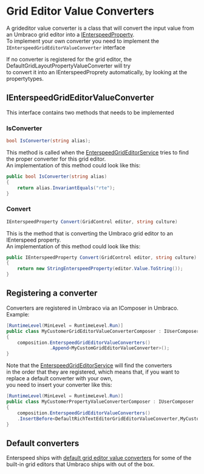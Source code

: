 # Grid Editor Value Converters

A grideditor value converter is a class that will convert
the input value from an Umbraco grid editor into a [IEnterspeedProperty](https://github.com/enterspeedhq/enterspeed-sdk-dotnet/blob/master/documentation/entities/properties).  
To implement your own converter you need to implement
the `IEnterspeedGridEditorValueConverter` interface

If no converter is registered for the grid editor,
the DefaultGridLayoutPropertyValueConverter will try  
to convert it into an IEnterspeedProprety automatically,
by looking at the propertytypes.

## IEnterspeedGridEditorValueConverter

This interface contains two methods that needs to be implemented

### IsConverter

```csharp
bool IsConverter(string alias);
```

This method is called when the
[EnterspeedGridEditorService](./../../services/grid-editor-service/README.md) tries
to find the proper converter for this grid editor.  
An implementation of this method could look like this:

```csharp
public bool IsConverter(string alias)
{
    return alias.InvariantEquals("rte");
}
```

### Convert

```csharp
IEnterspeedProperty Convert(GridControl editor, string culture)
```

This is the method that is converting the Umbraco grid editor
to an IEnterspeed property.  
An implementation of this method could look like this:

```csharp
public IEnterspeedProperty Convert(GridControl editor, string culture)
{
    return new StringEnterspeedProperty(editor.Value.ToString());
}
```

## Registering a converter

Converters are registered in Umbraco via an IComposer in Umbraco.  
Example:

```csharp
[RuntimeLevel(MinLevel = RuntimeLevel.Run)]
public class MyCustomerGridEditorValueConverterComposer : IUserComposer
{
    composition.EnterspeedGridEditorValueConverters()
                .Append<MyCustomGridEditorValueConverter>();
}
```

Note that the [EnterspeedGridEditorService](./../../services/grid-editor-service/README.md)
will find the converters  
in the order that they are registered, which means that,
if you want to replace a default converter with your own,  
you need to insert your converter like this:

```csharp
[RuntimeLevel(MinLevel = RuntimeLevel.Run)]
public class MyCustomerPropertyValueConverterComposer : IUserComposer
{
    composition.EnterspeedGridEditorValueConverters()
    .InsertBefore<DefaultRichTextEditorGridEditorValueConverter,MyCustomGridEditorValueConverter>();
}
```

## Default converters

Enterspeed ships with [default grid editor value converters](./defaults/README.md)
for some of the built-in grid editors that Umbraco ships with out of the box.

